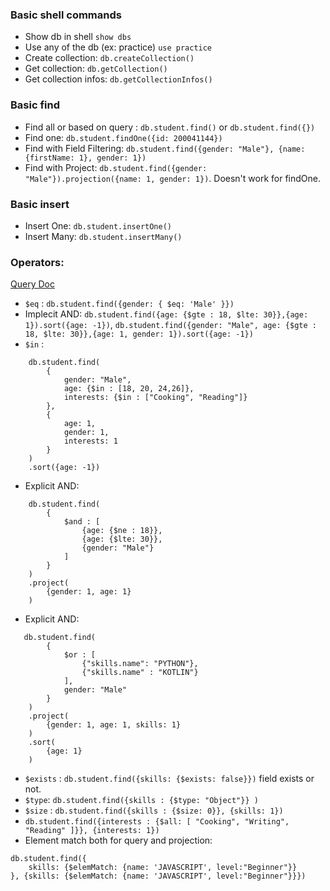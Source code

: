 ### Basic shell commands

-   Show db in shell `show dbs`
-   Use any of the db (ex: practice) `use practice`
-   Create collection: `db.createCollection()`
-   Get collection: `db.getCollection()`
-   Get collection infos: `db.getCollectionInfos()`

### Basic find

-   Find all or based on query : `db.student.find()` or `db.student.find({})`
-   Find one: `db.student.findOne({id: 200041144})`
-   Find with Field Filtering: `db.student.find({gender: "Male"}, {name: {firstName: 1}, gender: 1})`
-   Find with Project: `db.student.find({gender: "Male"}).projection({name: 1, gender: 1})`. Doesn't work for findOne.

### Basic insert

-   Insert One: `db.student.insertOne()`
-   Insert Many: `db.student.insertMany()`

### Operators:

[Query Doc](https://www.mongodb.com/docs/manual/reference/operator/query/)

-   `$eq` : `db.student.find({gender: { $eq: 'Male' }})`
-   Implecit AND: `db.student.find({age: {$gte : 18, $lte: 30}},{age: 1}).sort({age: -1})`, `db.student.find({gender: "Male", age: {$gte : 18, $lte: 30}},{age: 1, gender: 1}).sort({age: -1})`
-   `$in` :

```
    db.student.find(
        {
            gender: "Male",
            age: {$in : [18, 20, 24,26]},
            interests: {$in : ["Cooking", "Reading"]}
        },
        {
            age: 1,
            gender: 1,
            interests: 1
        }
    )
    .sort({age: -1})

```

-   Explicit AND:

```
    db.student.find(
        {
            $and : [
                {age: {$ne : 18}},
                {age: {$lte: 30}},
                {gender: "Male"}
            ]
        }
    )
    .project(
        {gender: 1, age: 1}
    )
```

-   Explicit AND:

```
   db.student.find(
        {
            $or : [
                {"skills.name": "PYTHON"},
                {"skills.name" : "KOTLIN"}
            ],
            gender: "Male"
        }
    )
    .project(
        {gender: 1, age: 1, skills: 1}
    )
    .sort(
        {age: 1}
    )
```

-   `$exists` : `db.student.find({skills: {$exists: false}})` field exists or not.
-   `$type`: `db.student.find({skills : {$type: "Object"}} )`
-   `$size` : `db.student.find({skills : {$size: 0}}, {skills: 1})`
-   `db.student.find({interests : {$all: [ "Cooking", "Writing", "Reading" ]}}, {interests: 1})`
-   Element match both for query and projection:

```
db.student.find({
    skills: {$elemMatch: {name: 'JAVASCRIPT', level:"Beginner"}}
}, {skills: {$elemMatch: {name: 'JAVASCRIPT', level:"Beginner"}}})
```
